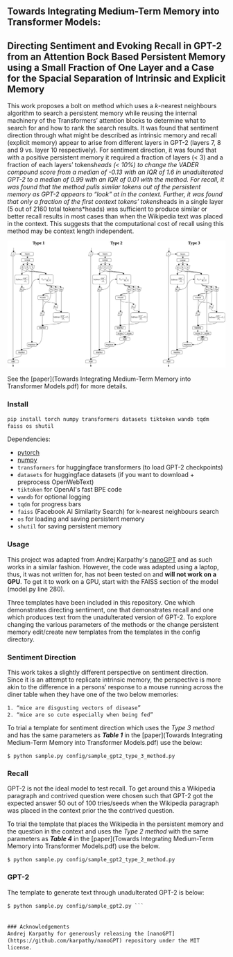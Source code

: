 
## Towards Integrating Medium-Term Memory into Transformer Models:

## Directing Sentiment and Evoking Recall in GPT-2 from an Attention Bock Based Persistent Memory using a Small Fraction of One Layer and a Case for the Spacial Separation of Intrinsic and Explicit Memory

 This work proposes a bolt on method which uses a *k*-nearest neighbours algorithm to search a persistent memory while reusing the internal machinery of the Transformers’ attention blocks to determine what to search for and how to rank the search results. It was found that sentiment direction through what might be described as intrinsic memory and recall (explicit memory) appear to arise from different layers in GPT-2 (layers 7, 8 and 9 vs. layer 10 respectively). For sentiment direction, it was found that with a positive persistent memory it required a fraction of layers (< 3) and a fraction of each layers’ tokens*heads (< 10%) to change the VADER compound score from a median of -0.13 with an IQR of 1.6 in unadulterated GPT-2 to a median of 0.99 with an IQR of 0.01 with the method. For recall, it was found that the method pulls similar tokens out of the persistent memory as GPT-2 appears to “look” at in the context. Further, it was found that only a fraction of the first context tokens’ tokens*heads in a single layer (5 out of 2160 total tokens*heads) was sufficient to produce similar or better recall results in most cases than when the Wikipedia text was placed in the context. This suggests that the computational cost of recall using this method may be context length independent.

![alt text](assets/methods.jpg)

See the [paper](Towards Integrating Medium-Term Memory into Transformer Models.pdf) for more details.


### Install

```
pip install torch numpy transformers datasets tiktoken wandb tqdm faiss os shutil
```

Dependencies:

- [pytorch](https://pytorch.org)
- [numpy](https://numpy.org/install/)
-  `transformers` for huggingface transformers (to load GPT-2 checkpoints)
-  `datasets` for huggingface datasets (if you want to download + preprocess OpenWebText)
-  `tiktoken` for OpenAI's fast BPE code
-  `wandb` for optional logging
-  `tqdm` for progress bars
-  `faiss` (Facebook AI Similarity Search) for k-nearest neighbours search
-  `os` for loading and saving persistent memory
-  `shutil` for saving persistent memory


### Usage

This project was adapted from Andrej Karpathy's [nanoGPT](https://github.com/karpathy/nanoGPT) and as such works in a similar fashion. However, the code was adapted using a laptop, thus, it was not written for, has not been tested on and **will not work on a GPU**. To get it to work on a GPU, start with the FAISS section of the model (model.py line 280).

Three templates have been included in this repository. One which demonstrates directing sentiment, one that demonstrates recall and one which produces text from the unadulterated version of GPT-2. To explore changing the various parameters of the methods or the change persistent memory edit/create new templates from the templates in the config directory.

### Sentiment Direction

This work takes a slightly different perspective on sentiment direction. Since it is an attempt to replicate intrinsic memory, the perspective is more akin to the difference in a persons’ response to a mouse running across the diner table when they have one of the two below memories:

    1. “mice are disgusting vectors of disease”
    2. “mice are so cute especially when being fed”

 To trial a template for sentiment direction which uses the *Type 3 method* and has the same parameters as ***Table 1*** in the [paper](Towards Integrating Medium-Term Memory into Transformer Models.pdf) use the below:

```
$ python sample.py config/sample_gpt2_type_3_method.py 
```

### Recall
GPT-2 is not the ideal model to test recall. To get around this a Wikipedia paragraph and contrived question were chosen such that GPT-2 got the expected answer 50 out of 100 tries/seeds when the Wikipedia paragraph was placed in the context prior the the contrived question. 

To trial the template that places the Wikipedia in the persistent memory and the question in the context and uses the *Type 2 method* with the same parameters as ***Table 4*** in the [paper](Towards Integrating Medium-Term Memory into Transformer Models.pdf) use the below.

```
$ python sample.py config/sample_gpt2_type_2_method.py 
```

### GPT-2
The template to generate text through unadulterated GPT-2 is below:

```
$ python sample.py config/sample_gpt2.py ```


### Acknowledgements
Andrej Karpathy for generously releasing the [nanoGPT](https://github.com/karpathy/nanoGPT) repository under the MIT license.